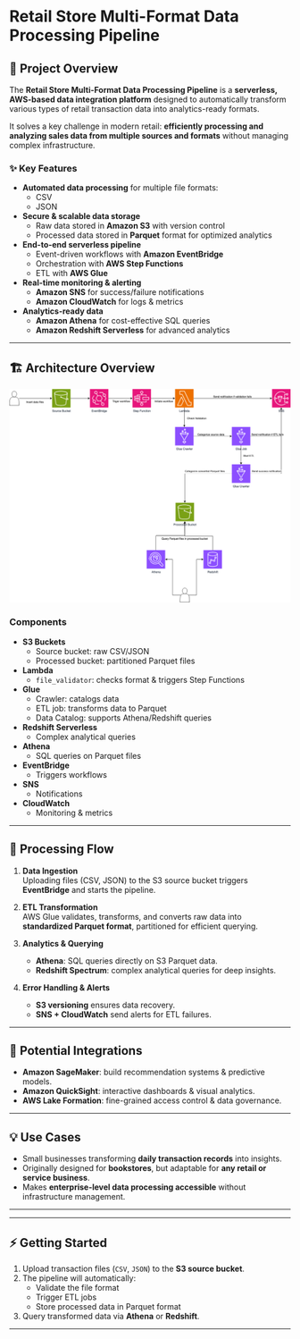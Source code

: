# Retail Store Multi-Format Data Processing Pipeline

## 📌 Project Overview
The **Retail Store Multi-Format Data Processing Pipeline** is a **serverless, AWS-based data integration platform** designed to automatically transform various types of retail transaction data into analytics-ready formats.  

It solves a key challenge in modern retail: **efficiently processing and analyzing sales data from multiple sources and formats** without managing complex infrastructure.

### ✨ Key Features
- **Automated data processing** for multiple file formats:
  - CSV
  - JSON
- **Secure & scalable data storage**
  - Raw data stored in **Amazon S3** with version control
  - Processed data stored in **Parquet** format for optimized analytics
- **End-to-end serverless pipeline**
  - Event-driven workflows with **Amazon EventBridge**
  - Orchestration with **AWS Step Functions**
  - ETL with **AWS Glue**
- **Real-time monitoring & alerting**
  - **Amazon SNS** for success/failure notifications
  - **Amazon CloudWatch** for logs & metrics
- **Analytics-ready data**
  - **Amazon Athena** for cost-effective SQL queries
  - **Amazon Redshift Serverless** for advanced analytics

---

## 🏗️ Architecture Overview
![Project Architecture Diagram](./architecture_overview.png)
### Components
- **S3 Buckets**
  - Source bucket: raw CSV/JSON
  - Processed bucket: partitioned Parquet files
- **Lambda**
  - `file_validator`: checks format & triggers Step Functions
- **Glue**
  - Crawler: catalogs data
  - ETL job: transforms data to Parquet
  - Data Catalog: supports Athena/Redshift queries
- **Redshift Serverless**
  - Complex analytical queries
- **Athena**
  - SQL queries on Parquet files
- **EventBridge**
  - Triggers workflows
- **SNS**
  - Notifications
- **CloudWatch**
  - Monitoring & metrics

---

## 🔄 Processing Flow
1. **Data Ingestion**  
   Uploading files (CSV, JSON) to the S3 source bucket triggers **EventBridge** and starts the pipeline.  

2. **ETL Transformation**  
   AWS Glue validates, transforms, and converts raw data into **standardized Parquet format**, partitioned for efficient querying.  

3. **Analytics & Querying**  
   - **Athena**: SQL queries directly on S3 Parquet data.  
   - **Redshift Spectrum**: complex analytical queries for deep insights.  

4. **Error Handling & Alerts**  
   - **S3 versioning** ensures data recovery.  
   - **SNS + CloudWatch** send alerts for ETL failures.  

---

## 🚀 Potential Integrations
- **Amazon SageMaker**: build recommendation systems & predictive models.  
- **Amazon QuickSight**: interactive dashboards & visual analytics.  
- **AWS Lake Formation**: fine-grained access control & data governance.  

---

## 💡 Use Cases
- Small businesses transforming **daily transaction records** into insights.  
- Originally designed for **bookstores**, but adaptable for **any retail or service business**.  
- Makes **enterprise-level data processing accessible** without infrastructure management.  

---


---

## ⚡ Getting Started
1. Upload transaction files (`CSV`, `JSON`) to the **S3 source bucket**.  
2. The pipeline will automatically:
   - Validate the file format  
   - Trigger ETL jobs  
   - Store processed data in Parquet format  
3. Query transformed data via **Athena** or **Redshift**.  

---



